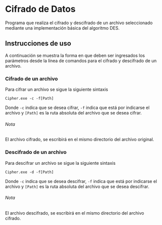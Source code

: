 # Cifrado de Datos
Programa que realiza el cifrado y descifrado de un archivo seleccionado mediante una implementación básica del algoritmo DES.
## Instrucciones de uso
A continuación se muestra la forma en que deben ser ingresados los parámetros desde la línea de comandos para el cifrado y descifrado de un archivo.
### Cifrado de un archivo 
Para cifrar un archivo se sigue la siguiente sintaxis
```
Cipher.exe -c -f[Path]
```
Donde ```-c``` indica que se desea cifrar, ```-f``` indica que está por indicarse el archivo y ```[Path]``` es la ruta absoluta del archivo que se desea cifrar.
###### Nota
El archivo cifrado, se escribirá en el mismo directorio del archivo original.
### Descifrado de un archivo 
Para descifrar un archivo se sigue la siguiente sintaxis
```
Cipher.exe -d -f[Path]
```
Donde ```-c``` indica que se desea descifrar, ```-f``` indica que está por indicarse el archivo y ```[Path]``` es la ruta absoluta del archivo que se desea descifrar.
###### Nota
El archivo descifrado, se escribirá en el mismo directorio del archivo cifrado.
